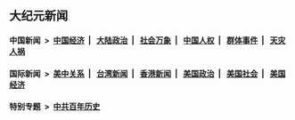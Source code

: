 ## 大纪元新闻

#### 中国新闻 &nbsp;>&nbsp; [中国经济](indexes/ncid283/README.md?03010445) &nbsp;| &nbsp; [大陆政治](indexes/ncid277/README.md?03010445) &nbsp;| &nbsp; [社会万象](indexes/ncid282/README.md?03010445) &nbsp;| &nbsp; [中国人权](indexes/ncid278/README.md?03010445) &nbsp;| &nbsp; [群体事件](indexes/ncid279/README.md?03010445) &nbsp;| &nbsp; [天灾人祸](indexes/ncid280/README.md?03010445)

#### 国际新闻 &nbsp;>&nbsp; [美中关系](indexes/nf1412576/README.md?03010445) &nbsp;| &nbsp; [台湾新闻](indexes/ncid1349361/README.md?03010445) &nbsp;| &nbsp; [香港新闻](indexes/ncid1349362/README.md?03010445) &nbsp;| &nbsp; [美国政治](indexes/ncid1078159/README.md?03010445) &nbsp;| &nbsp; [美国社会](indexes/ncid1078160/README.md?03010445) &nbsp;| &nbsp; [美国经济](indexes/ncid1078158/README.md?03010445)

#### 特别专题 &nbsp;>&nbsp; [中共百年历史](https://github.com/epoch-news/epoch-special/blob/master/README.md?03010445)  
